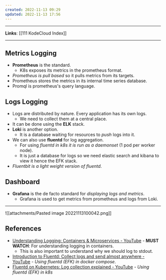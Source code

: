 ```yaml
---
created: 2022-11-13 09:29
updated: 2022-11-13 17:56
---
```

---
**Links**: [[111 KodeCloud Index]]

---
## Metrics Logging
- **Prometheus** is the standard.
	- K8s exposes its metrics in the prometheus format.
- *Prometheus is pull based* so it pulls metrics from its targets.
- Prometheus stores the metrics in its internal time series database.
- Promql is prometheus's query language.

## Logs Logging
- Logs are distributed by nature. Every application has its own logs.
	- We need to collect them at a central place.
- It can be done using the **ELK** stack.
- **Loki** is another option. 
	- It is a database waiting for resources to *push* logs into it.
- We can also use **fluentd** for log aggregation.
	- For using *fluentd in k8s it is run as a daemonset* (1 pod per worker node).
	- It is just a database for logs so we need elastic search and kibana to view it hence the EFK stack.
- *Fluentbit is a light weight version of fluentd*.

## Dashboard
- **Grafana** is the de facto standard for *displaying logs and metrics*.
	- Grafana is used to get metrics from prometheus and logs from Loki.

---
![[attachments/Pasted image 20221113100042.png]]

## References
- [Understanding Logging: Containers & Microservices - YouTube](https://www.youtube.com/watch?v=MMVdkzeQ848) - **MUST WATCH**: For understanding logging in containers.
	- This is also important to understand why we should log to stdout.
- [Introduction to Fluentd: Collect logs and send almost anywhere - YouTube](https://www.youtube.com/watch?v=Gp0-7oVOtPw) - *Using fluentd (EFK) in docker compose*.
- [Fluentd on Kubernetes: Log collection explained - YouTube](https://www.youtube.com/watch?v=6kmHvXdAzIM) - *Using fluentd (EFK) in k8s*